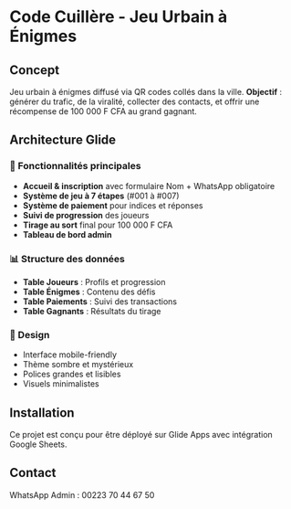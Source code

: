 # Code Cuillère - Jeu Urbain à Énigmes

## Concept
Jeu urbain à énigmes diffusé via QR codes collés dans la ville. 
**Objectif** : générer du trafic, de la viralité, collecter des contacts, et offrir une récompense de 100 000 F CFA au grand gagnant.

## Architecture Glide

### 🔧 Fonctionnalités principales
- **Accueil & inscription** avec formulaire Nom + WhatsApp obligatoire
- **Système de jeu à 7 étapes** (#001 à #007)
- **Système de paiement** pour indices et réponses
- **Suivi de progression** des joueurs
- **Tirage au sort** final pour 100 000 F CFA
- **Tableau de bord admin**

### 📊 Structure des données
- **Table Joueurs** : Profils et progression
- **Table Énigmes** : Contenu des défis
- **Table Paiements** : Suivi des transactions
- **Table Gagnants** : Résultats du tirage

### 🎨 Design
- Interface mobile-friendly
- Thème sombre et mystérieux
- Polices grandes et lisibles
- Visuels minimalistes

## Installation
Ce projet est conçu pour être déployé sur Glide Apps avec intégration Google Sheets.

## Contact
WhatsApp Admin : 00223 70 44 67 50